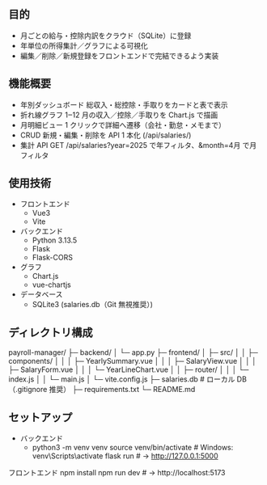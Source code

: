 ##   目的
 - ⽉ごとの給与・控除内訳をクラウド（SQLite）に登録
 - 年単位の所得集計／グラフによる可視化
 - 編集／削除／新規登録をフロントエンドで完結できるよう実装

##   機能概要
 - 年別ダッシュボード	総収入・総控除・手取りをカードと表で表示
 - 折れ線グラフ	1‒12 月の収入／控除／手取りを Chart.js で描画
 - 月明細ビュー	1 クリックで詳細へ遷移（会社・勤怠・メモまで）
 - CRUD	新規・編集・削除を API 1 本化 (/api/salaries/<id>)
 - 集計 API	GET /api/salaries?year=2025 で年フィルタ、&month=4月 で月フィルタ

##   使用技術
 - フロントエンド
    -  Vue3
    - Vite
 - バックエンド
    - Python 3.13.5
    - Flask
    - Flask-CORS
 - グラフ
    - Chart.js
    - vue-chartjs
 - データベース
    - SQLite3	(salaries.db（Git 無視推奨）)

##   ディレクトリ構成
payroll-manager/
├─ backend/
│  └─ app.py
├─ frontend/
│  ├─ src/
│  │   ├─ components/
│  │   │   ├─ YearlySummary.vue
│  │   │   ├─ SalaryView.vue
│  │   │   ├─ SalaryForm.vue
│  │   │   └─ YearLineChart.vue
│  │   ├─ router/
│  │   │   └─ index.js
│  │   └─ main.js
│  └─ vite.config.js
├─ salaries.db               # ローカル DB（.gitignore 推奨）
├─ requirements.txt
└─ README.md

##   セットアップ
 - バックエンド
     - python3 -m venv venv
source venv/bin/activate          # Windows: venv\Scripts\activate
flask run     # → http://127.0.0.1:5000

フロントエンド
npm install
npm run dev    # → http://localhost:5173